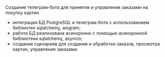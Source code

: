 Создание телеграм-бота для принятия и управления заказами на покупку картин
- интеграция БД PostgreSQL и телеграм-бота с использованием библиотек sqlalchemy, aiogram;
- работа БД реализована асинхронно с помощью асинхронной библиотеки sqlalchemy, asyncio;
- создание сценариев для создания и обработки заказов, просмотра картин, управления заказами.
